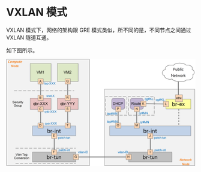 # VXLAN 模式
VXLAN 模式下，网络的架构跟 GRE 模式类似，所不同的是，不同节点之间通过 VXLAN 隧道互通。

如下图所示。

![VXLAN 模式](../_images/vxlan.png)
